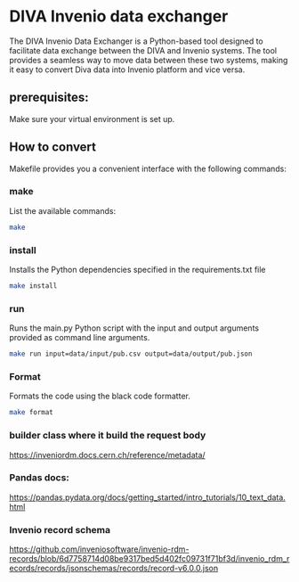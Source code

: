 # DIVA Invenio data exchanger
The DIVA Invenio Data Exchanger is a Python-based tool designed to facilitate data exchange between the DIVA and Invenio systems.
The tool provides a seamless way to move data between these two systems, making it easy to convert Diva data into Invenio platform and vice versa.
## prerequisites:
Make sure your virtual environment is set up.

## How to convert
Makefile provides you a convenient interface with the following commands:

### make
List the available commands:
```bash
make
```
### install
Installs the Python dependencies specified in the requirements.txt file
```bash
make install
```

### run
Runs the main.py Python script with the input and output arguments provided as command line arguments.
```bash
make run input=data/input/pub.csv output=data/output/pub.json
```

### Format
Formats the code using the black code formatter.
```bash
make format
```





### builder class where it build the request body
https://inveniordm.docs.cern.ch/reference/metadata/

### Pandas docs:
https://pandas.pydata.org/docs/getting_started/intro_tutorials/10_text_data.html


### Invenio record schema
https://github.com/inveniosoftware/invenio-rdm-records/blob/6d7758714d08be9317bed5d402fc09731f71bf3d/invenio_rdm_records/records/jsonschemas/records/record-v6.0.0.json